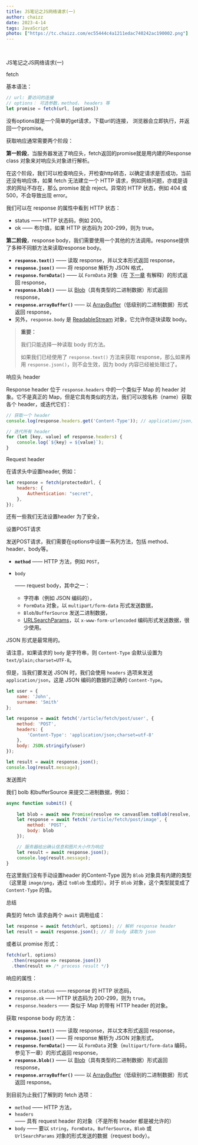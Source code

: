 ```yaml
---
title: JS笔记之JS网络请求(一)
author: chaizz
date: 2023-4-14
tags: JavaScript
photo: ["https://tc.chaizz.com/ec55444c4a1211edac740242ac190002.png"]
---
```


​         

<!--more-->

JS笔记之JS网络请求(一)

fetch 

基本语法：

```js
// url: 要访问的连接
// options： 可选参数，method， headers 等
let promise = fetch(url, [options])
```

 没有options就是一个简单的get请求，下载url的连接， 浏览器会立即执行，并返回一个promise。

获取响应通常需要两个阶段：

**第一阶段**，当服务器发送了响应头，fetch返回的promise就是用内建的Response class 对象来对响应头对象进行解析。

在这个阶段，我们可以检查响应头，开检查http转态，以确定请求是否成功，当前还没有响应体，如果 fetch 无法建立一个 HTTP 请求，例如网络问题，亦或是请求的网址不存在，那么 promise 就会 reject。异常的 HTTP 状态，例如 404 或 500，不会导致出现 error。

我们可以在 response 的属性中看到 HTTP 状态：

- status —— HTTP 状态码，例如 200。
- ok —— 布尔值，如果 HTTP 状态码为 200-299，则为 true。



**第二阶段**，response body，我们需要使用一个其他的方法调用。response提供了多种不同额方法来读取response body。

- **`response.text()`** —— 读取 response，并以文本形式返回 response，
- **`response.json()`** —— 将 response 解析为 JSON 格式，
- **`response.formData()`** —— 以 `FormData` 对象（在 [下一章](https://zh.javascript.info/formdata) 有解释）的形式返回 response，
- **`response.blob()`** —— 以 [Blob](https://zh.javascript.info/blob)（具有类型的二进制数据）形式返回 response，
- **`response.arrayBuffer()`** —— 以 [ArrayBuffer](https://zh.javascript.info/arraybuffer-binary-arrays)（低级别的二进制数据）形式返回 response，
- 另外，`response.body` 是 [ReadableStream](https://streams.spec.whatwg.org/#rs-class) 对象，它允许你逐块读取 body。

>**重要：**
>
>我们只能选择一种读取 body 的方法。
>
>如果我们已经使用了 `response.text()` 方法来获取 response，那么如果再用 `response.json()`，则不会生效，因为 body 内容已经被处理过了。



响应头  header

Response header 位于 `response.headers` 中的一个类似于 Map 的 header 对象。它不是真正的 Map，但是它具有类似的方法，我们可以按名称（name）获取各个 header，或迭代它们：

```js
// 获取一个 header
console.log(response.headers.get('Content-Type')); // application/json; charset=utf-8

// 迭代所有 header
for (let [key, value] of response.headers) {
    console.log(`${key} = ${value}`);
}
```



Request header 

在请求头中设置header, 例如：

```js
let response = fetch(protectedUrl, {
    headers: {
        Authentication: "secret",
    },
});
```

还有一些我们无法设置header 为了安全，

设置POST请求

发送POST请求，我们需要在options中设置一系列方法，包括 method、header、body等。

- **`method`** —— HTTP 方法，例如 `POST`，

- `body`

  —— request body，其中之一：

  - 字符串（例如 JSON 编码的），
  - `FormData` 对象，以 `multipart/form-data` 形式发送数据，
  - `Blob`/`BufferSource` 发送二进制数据，
  - [URLSearchParams](https://zh.javascript.info/url)，以 `x-www-form-urlencoded` 编码形式发送数据，很少使用。

JSON 形式是最常用的。

请注意，如果请求的 `body` 是字符串，则 `Content-Type` 会默认设置为 `text/plain;charset=UTF-8`。

但是，当我们要发送 JSON 时，我们会使用 `headers` 选项来发送 `application/json`，这是 JSON 编码的数据的正确的 `Content-Type`。

```js
let user = {
    name: 'John',
    surname: 'Smith'
};

let response = await fetch('/article/fetch/post/user', {
    method: 'POST',
    headers: {
        'Content-Type': 'application/json;charset=utf-8'
    },
    body: JSON.stringify(user)
});

let result = await response.json();
console.log(result.message);
```



发送图片

我们 bolb 和bufferSource 来提交二进制数据，例如：

```js
async function submit() {
    
    let blob = await new Promise(resolve => canvasElem.toBlob(resolve, 'image/png'));
    let response = await fetch('/article/fetch/post/image', {
        method: 'POST',
        body: blob
    });

    // 服务器给出确认信息和图片大小作为响应
    let result = await response.json();
    console.log(result.message);
}
```



在这里我们没有手动设置header 的Content-Type 	因为 `Blob` 对象具有内建的类型（这里是 `image/png`，通过 `toBlob` 生成的）。对于 `Blob` 对象，这个类型就变成了 `Content-Type` 的值。



总结

典型的 fetch 请求由两个 `await` 调用组成：

```javascript
let response = await fetch(url, options); // 解析 response header
let result = await response.json(); // 将 body 读取为 json
```

或者以 promise 形式：

```javascript
fetch(url, options)
  .then(response => response.json())
  .then(result => /* process result */)
```



响应的属性：

- `response.status` —— response 的 HTTP 状态码，
- `response.ok` —— HTTP 状态码为 200-299，则为 `true`。
- `response.headers` —— 类似于 Map 的带有 HTTP header 的对象。

获取 response body 的方法：

- **`response.text()`** —— 读取 response，并以文本形式返回 response，
- **`response.json()`** —— 将 response 解析为 JSON 对象形式，
- **`response.formData()`** —— 以 `FormData` 对象（`multipart/form-data` 编码，参见下一章）的形式返回 response，
- **`response.blob()`** —— 以 [Blob](https://zh.javascript.info/blob)（具有类型的二进制数据）形式返回 response，
- **`response.arrayBuffer()`** —— 以 [ArrayBuffer](https://zh.javascript.info/arraybuffer-binary-arrays)（低级别的二进制数据）形式返回 response。

到目前为止我们了解到的 fetch 选项：

- `method` —— HTTP 方法，
- `headers` —— 具有 request header 的对象（不是所有 header 都是被允许的）
- `body` —— 要以 `string`，`FormData`，`BufferSource`，`Blob` 或 `UrlSearchParams` 对象的形式发送的数据（request body）。

